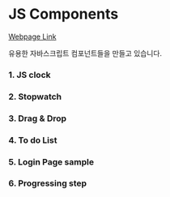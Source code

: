 # JS Components

<a href="https://bradleyykim.github.io/JavaScript-Components/" target="_blank">Webpage Link</a>

유용한 자바스크립트 컴포넌트들을 만들고 있습니다.

### 1. JS clock

### 2. Stopwatch

### 3. Drag & Drop

### 4. To do List

### 5. Login Page sample

### 6. Progressing step
